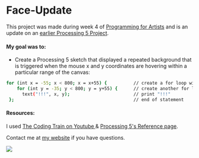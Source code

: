 # Face-Update
This project was made during week 4 of [Programming for Artists](https://iq2prod1.smartcatalogiq.com/en/Catalogs/City-College-of-New-York/2017-2018/Undergraduate-Bulletin/Courses/ART-Art-Course-Descriptions/30000/ART-39552) and is an update on an [earlier Processing 5 Project](https://github.com/aekari/Face).

#### My goal was to:
- Create a Processing 5 sketch that displayed a repeated background that is triggered when the mouse x and y coordinates are hovering within a particular range of the canvas:

```sh
for (int x = -55; x < 800; x = x+55) {          // create a for loop with these parameters for the X axis
    for (int y = -35; y < 800; y = y+55) {      // create another for loop with these other parameters for the y axis
      text("!!!", x, y);                        // print "!!!"
 };                                             // end of statement
```

#### Resources:
I used [The Coding Train on Youtube ](https://www.youtube.com/channel/UCvjgXvBlbQiydffZU7m1_aw) & [Processing 5's Reference page](https://processing.org/reference/).

Contact me at [my website](https://www.ashleighekari.com/contact) if you have questions.

![](https://i.imgur.com/2WptU2q.gif)
